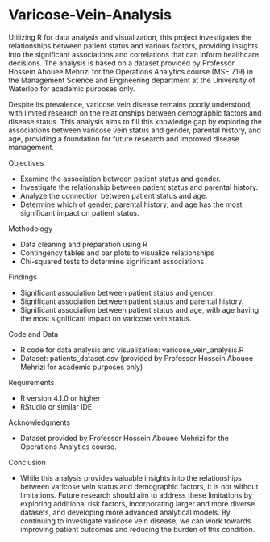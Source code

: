 # Varicose-Vein-Analysis
Utilizing R for data analysis and visualization, this project investigates the relationships between patient status and various factors, providing insights into the significant associations and correlations that can inform healthcare decisions. The analysis is based on a dataset provided by Professor Hossein Abouee Mehrizi for the Operations Analytics course (MSE 719) in the Management Science and Engineering department at the University of Waterloo for academic purposes only. 

Despite its prevalence, varicose vein disease remains poorly understood, with limited research on the relationships between demographic factors and disease status. This analysis aims to fill this knowledge gap by exploring the associations between varicose vein status and gender, parental history, and age, providing a foundation for future research and improved disease management.

Objectives
- Examine the association between patient status and gender.
- Investigate the relationship between patient status and parental history.
- Analyze the connection between patient status and age.
- Determine which of gender, parental history, and age has the most significant impact on patient status.

Methodology
- Data cleaning and preparation using R
- Contingency tables and bar plots to visualize relationships
- Chi-squared tests to determine significant associations

Findings
- Significant association between patient status and gender.
- Significant association between patient status and parental history.
- Significant association between patient status and age, with age having the most significant impact on varicose vein status.

Code and Data
- R code for data analysis and visualization: varicose_vein_analysis.R
- Dataset: patients_dataset.csv (provided by Professor Hossein Abouee Mehrizi for academic purposes only)

Requirements
- R version 4.1.0 or higher
- RStudio or similar IDE

Acknowledgments
- Dataset provided by Professor Hossein Abouee Mehrizi for the Operations Analytics course.

Conclusion
- While this analysis provides valuable insights into the relationships between varicose vein status and demographic factors, it is not without limitations. Future research should aim to address these limitations by exploring additional risk factors, incorporating larger and more diverse datasets, and developing more advanced analytical models. By continuing to investigate varicose vein disease, we can work towards improving patient outcomes and reducing the burden of this condition.

